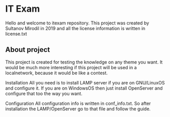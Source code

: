 <h1>IT Exam</h1>

Hello and welcome to itexam repository. This project was created by Sultanov Mirodil in 2019 and all the license information is written in license.txt

<h2>About project</h2>
This project is created for testing the knowledge on any theme you want.
It would be much more interesting if this project will be used in a localnetwork, because it would be like a contest.

Installation
All you need is to install LAMP server if you are on GNU/LinuxOS and configure it.
If you are on WindowsOS then just install OpenServer and configure that too the way you want.

Configuration
All configuration info is written in conf_info.txt. 
So after installation the LAMP/OpenServer go to that file and follow the guide.
